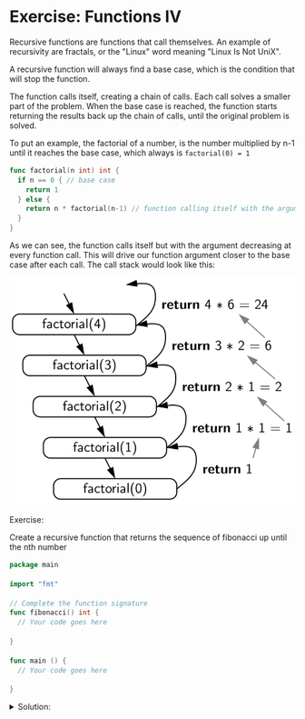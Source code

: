 # Exercise: Functions IV

Recursive functions are functions that call themselves.
An example of recursivity are fractals, or the "Linux" word meaning "Linux Is Not UniX".

A recursive function will always find a base case, which is the condition that will stop the function.

The function calls itself, creating a chain of calls. Each call solves a smaller part of the problem. When the base case is reached, the function starts returning the results back up the chain of calls, until the original problem is solved.

To put an example, the factorial of a number, is the number multiplied by n-1 until it reaches the base case, which always is `factorial(0) = 1`

```go
func factorial(n int) int {
  if n == 0 { // base case
    return 1
  } else {
    return n * factorial(n-1) // function calling itself with the argument decreasing.
  }
}
```

As we can see, the function calls itself but with the argument decreasing at every function call. This will drive our function argument closer to the base case after each call. The call stack would look like this:

![recursive](recursive.png)

Exercise:

Create a recursive function that returns the sequence of fibonacci up until the nth number

```go
package main

import "fmt"

// Complete the function signature
func fibonacci() int {
  // Your code goes here

}

func main () {
  // Your code goes here
  
}

```

<details>
<summary> Solution: </summary>

```golang
package main

import "fmt"

func fibonacci(x int) int{
  if (x <= 1) { // base case
    return x
  }
  return fibonacci(x-1) + fibonacci(x-2) // recursive function
}

func main () {
  // Your code goes here
  fmt.Println(fibonacci(9))
}
```

</details>
